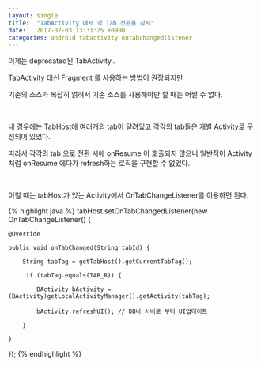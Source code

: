 ```yaml
---
layout: single
title:  "TabActivity 에서 각 Tab 전환을 감지"
date:   2017-02-03 13:31:25 +0900
categories: android tabactivity ontabchangedlistener
---
```

이제는 deprecated된 TabActivity..

TabActivity 대신 Fragment 를 사용하는 방법이 권장되지만

기존의 소스가 복잡히 얽혀서 기존 소스를 사용해야만 할 때는 어쩔 수 없다.

<br>

내 경우에는 TabHost에 여러개의 tab이 달려있고 각각의 tab들은 개별 Activity로 구성되어 있었다.

따라서 각각의 tab 으로 전환 시에 onResume 이 호출되지 않으니 일반적이 Activity처럼 onResume 에다가 refresh하는 로직을 구현할 수 없었다.

<br>

이럴 때는 tabHost가 있는 Activity에서 OnTabChangeListener를 이용하면 된다.

{% highlight java %}
tabHost.setOnTabChangedListener(new OnTabChangeListener() {


	@Override

	public void onTabChanged(String tabId) {

		String tabTag = getTabHost().getCurrentTabTag();

	     if (tabTag.equals(TAB_B)) {

			BActivity bActivity = (BActivity)getLocalActivityManager().getActivity(tabTag);

			bActivity.refreshUI(); // DB나 서버로 부터 UI업데이트

		}

	}
});
{% endhighlight %}
